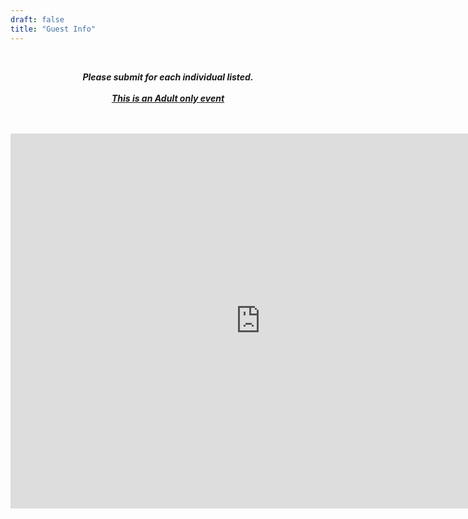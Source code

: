 ```yaml
---
draft: false
title: "Guest Info"
---
```

<div style="text-align: center;">
<br>

***Please submit for each individual listed.***
<br>
<br>
<u>
***This is an Adult only event***
</u>

<br>
<br>

<iframe src="https://form.victorianobennett.wedding/www/rsvp/" style="border:0px #ffffff none;" name="myiFrame" scrolling="no" frameborder="1" marginheight="0px" marginwidth="0px" height="600px" width="800px" allowfullscreen></iframe>

<!--  {{< infoform >}}  -->

</p>

</div>
